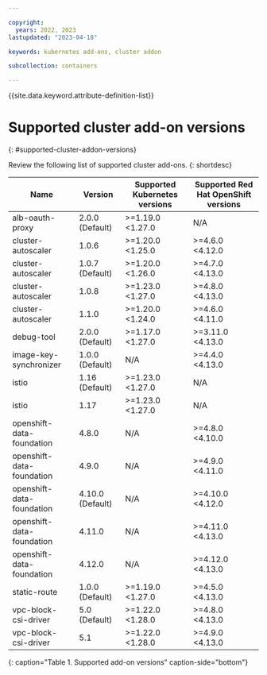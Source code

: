 ```yaml
---

copyright: 
  years: 2022, 2023
lastupdated: "2023-04-18"

keywords: kubernetes add-ons, cluster addon

subcollection: containers

---
```


{{site.data.keyword.attribute-definition-list}}

# Supported cluster add-on versions
{: #supported-cluster-addon-versions}

Review the following list of supported cluster add-ons.
{: shortdesc}

| Name | Version | Supported Kubernetes versions | Supported Red Hat OpenShift versions |
| --- | --- | --- | --- |
| alb-oauth-proxy | 2.0.0 (Default) | >=1.19.0 <1.27.0 |  N/A  |
| cluster-autoscaler | 1.0.6  | >=1.20.0 <1.25.0 | >=4.6.0 <4.12.0 |
| cluster-autoscaler | 1.0.7 (Default) | >=1.20.0 <1.26.0 | >=4.7.0 <4.13.0 |
| cluster-autoscaler | 1.0.8  | >=1.23.0 <1.27.0 | >=4.8.0 <4.13.0 |
| cluster-autoscaler | 1.1.0  | >=1.20.0 <1.24.0 | >=4.6.0 <4.11.0 |
| debug-tool | 2.0.0 (Default) | >=1.17.0 <1.27.0 | >=3.11.0 <4.13.0 |
| image-key-synchronizer | 1.0.0 (Default) |  N/A  | >=4.4.0 <4.13.0 |
| istio | 1.16 (Default) | >=1.23.0 <1.27.0 |  N/A  |
| istio | 1.17  | >=1.23.0 <1.27.0 |  N/A  |
| openshift-data-foundation | 4.8.0  |  N/A  | >=4.8.0 <4.10.0 |
| openshift-data-foundation | 4.9.0  |  N/A  | >=4.9.0 <4.11.0 |
| openshift-data-foundation | 4.10.0 (Default) |  N/A  | >=4.10.0 <4.12.0 |
| openshift-data-foundation | 4.11.0  |  N/A  | >=4.11.0 <4.13.0 |
| openshift-data-foundation | 4.12.0  |  N/A  | >=4.12.0 <4.13.0 |
| static-route | 1.0.0 (Default) | >=1.19.0 <1.27.0 | >=4.5.0 <4.13.0 |
| vpc-block-csi-driver | 5.0 (Default) | >=1.22.0 <1.28.0 | >=4.8.0 <4.13.0 |
| vpc-block-csi-driver | 5.1  | >=1.22.0 <1.28.0 | >=4.9.0 <4.13.0 |
{: caption="Table 1. Supported add-on versions" caption-side="bottom"}



